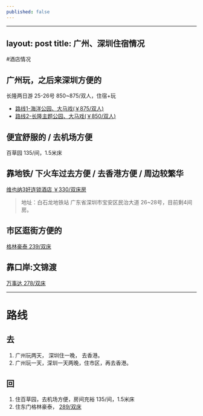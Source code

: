 ```yaml
---
published: false
---
```


---
layout: post
title: 广州、深圳住宿情况
---

#酒店情况
## 广州玩，之后来深圳方便的
长隆两日游 25-26号  850~875/双人，住宿+玩  
* [路线1-海洋公园、大马戏(￥875/双人)](http://www.hwtrip.com/detail/7/2737.html)
* [路线2-长隆主题公园、大马戏(￥850/双人)](http://www.hwtrip.com/detail/7/2737.html)

## 便宜舒服的 / 去机场方便
百草园  135/间，1.5米床

## 靠地铁/ 下火车过去方便 / 去香港方便 / 周边较繁华
[维也纳3好连锁酒店 ￥330/双床房](http://www.booking.com/hotel/cn/vienna-shenzhen-minzhi.html?tab=1&origin=hp&error_url=%2Fhotel%2Fcn%2Fvienna-shenzhen-minzhi.zh-cn.html%3Faid%3D332539%3Blabel%3Dgcad-592835_site-mapresults_ucc-CN_ulang-zh_ucurr-CNY_ver-false%3Bsid%3Dd846b369be9fc8bb22a560b43d8462b0%3Bdcid%3D1%3B&do_availability_check=on&aid=332539&dcid=1&label=gcad-592835_site-mapresults_ucc-CN_ulang-zh_ucurr-CNY_ver-false&sid=d846b369be9fc8bb22a560b43d8462b0&checkin_year_month=2014-4&checkin_monthday=26&checkout_year_month=2014-4&checkout_monthday=28#availability_target)
> 地址：白石龙地铁站 广东省深圳市宝安区民治大道 
26~28号，目前剩4间房。 

## 市区逛街方便的
[格林豪泰 239/双床](http://www.998.com/Reservations/Hotel755001_2014-04-27_2014-04-28.html)

## 靠口岸:文锦渡
[万事达 278/双床](http://www.booking.com/hotel/cn/master-wenjindu-shenzhen.html?tab=1&origin=hp&error_url=%2Fhotel%2Fcn%2Fmaster-wenjindu-shenzhen.zh-cn.html%3Faid%3D332539%3Blabel%3Dgcad-444286_site-mapresults_ucc-CN_ulang-zh_ucurr-CNY_ver-false%3Bsid%3Dd846b369be9fc8bb22a560b43d8462b0%3Bdcid%3D1%3B&do_availability_check=on&aid=332539&dcid=1&label=gcad-444286_site-mapresults_ucc-CN_ulang-zh_ucurr-CNY_ver-false&sid=d846b369be9fc8bb22a560b43d8462b0&checkin_year_month=2014-4&checkin_monthday=27&checkout_year_month=2014-4&checkout_monthday=28#availability_target)

---

# 路线
## 去
1. 广州玩两天， 深圳住一晚， 去香港。
2. 广州玩一天，深圳一天两晚，住市区，再去香港。 
## 回
1. 住百草园，去机场方便，房间充裕  135/间，1.5米床
2. 住东门格林豪泰， [289/双床](http://hotel.qunar.com/city/shenzhen/dt-249/?_=1#tag=shenzhen&fromDate=2014-05-01&toDate=2014-05-02&q=%E6%A0%BC%E6%9E%97%E8%B1%AA%E6%B3%B0&from=brandsearch&filterid=1b8f13b0-8212-48d9-ae94-af8623a5d0ce_C&showMap=0&qptype=brand%7Cgroup&QHFP=ZSS_A51E70C6&QHPR=1_2_0_0&cityurl=shenzhen&HotelSEQ=shenzhen_249&rnd=1397899213777&sgroup=A&roomNum=1)